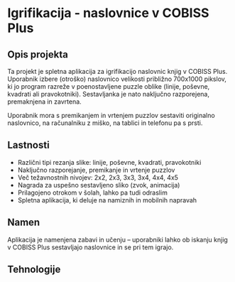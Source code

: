 # Igrifikacija - naslovnice v COBISS Plus

## Opis projekta

Ta projekt je spletna aplikacija za igrifikacijo naslovnic knjig v COBISS Plus. Uporabnik izbere (otroško) naslovnico velikosti približno 700x1000 pikslov, ki jo program razreže v poenostavljene puzzle oblike (linije, poševne, kvadrati ali pravokotniki). Sestavljanka je nato naključno razporejena, premaknjena in zavrtena.

Uporabnik mora s premikanjem in vrtenjem puzzlov sestaviti originalno naslovnico, na računalniku z miško, na tablici in telefonu pa s prsti.

## Lastnosti

- Različni tipi rezanja slike: linije, poševne, kvadrati, pravokotniki
- Naključno razporejanje, premikanje in vrtenje puzzlov
- Več težavnostnih nivojev: 2x2, 2x3, 3x3, 3x4, 4x4, 4x5
- Nagrada za uspešno sestavljeno sliko (zvok, animacija)
- Prilagojeno otrokom v šolah, lahko pa tudi odraslim
- Spletna aplikacija, ki deluje na namiznih in mobilnih napravah

## Namen

Aplikacija je namenjena zabavi in učenju – uporabniki lahko ob iskanju knjig v COBISS Plus sestavljajo naslovnice in se pri tem igrajo.

## Tehnologije

